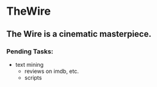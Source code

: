 # TheWire

## The Wire is a cinematic masterpiece.

### Pending Tasks:

- text mining 
  - reviews on imdb, etc.
  - scripts
